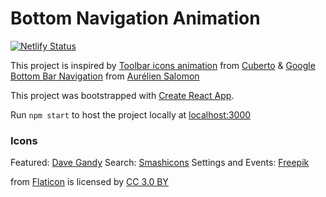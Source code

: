 # Bottom Navigation Animation

[![Netlify Status](https://api.netlify.com/api/v1/badges/89028631-91ae-4636-8bbe-c2a2373d7546/deploy-status)](https://app.netlify.com/sites/button-navigation/deploys)

This project is inspired by [Toolbar icons animation](https://dribbble.com/shots/5605168-Toolbar-icons-animation) from [Cuberto](https://dribbble.com/cuberto) & 
[Google Bottom Bar Navigation](https://dribbble.com/shots/5925052-Google-Bottom-Bar-Navigation-Pattern) from [Aurélien Salomon](https://dribbble.com/aureliensalomon)

This project was bootstrapped with [Create React App](https://github.com/facebook/create-react-app).

Run `npm start` to host the project locally at [localhost:3000](localhost:3000)

### Icons

Featured: [Dave Gandy](https://www.flaticon.com/authors/dave-gandy)
Search: [Smashicons](https://www.flaticon.com/authors/smashicons)
Settings and Events: [Freepik](https://www.freepik.com/)

from [Flaticon](www.flaticon.com) is licensed by [CC 3.0 BY](http://creativecommons.org/licenses/by/3.0/)